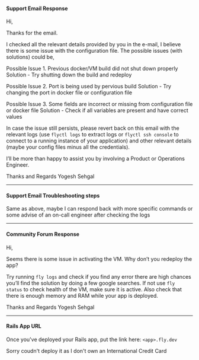 #### Support Email Response

Hi,

Thanks for the email.

I checked all the relevant details provided by you in the e-mail, I believe there is some issue with the configuration file. The possible issues (with solutions) could be,

Possible Issue 1. Previous docker/VM build did not shut down properly
Solution - Try shutting down the build and redeploy

Possible Issue 2. Port is being used by pervious build
Solution - Try changing the port in docker file or configuration file

Possible Issue 3. Some fields are incorrect or missing from configuration file or docker file
Solution - Check if all variables are present and have correct values

In case the issue still persists, please revert back on this email with the relevant logs (use `flyctl logs` to extract logs or `flyctl ssh console` to connect to a running instance of your application) and other relevant details (maybe your config files minus all the credentials).

I’ll be more than happy to assist you by involving a Product or Operations Engineer.

Thanks and Regards
Yogesh Sehgal

---

#### Support Email Troubleshooting steps

Same as above, maybe I can respond back with more specific commands or some advise of an on-call engineer after checking the logs

---

#### Community Forum Response

Hi,

Seems there is some issue in activating the VM. Why don’t you redeploy the app?

Try running `fly logs` and check if you find any error there are high chances you’ll find the solution by doing a few google searches. If not use `fly status` to check health of the VM, make sure it is active. Also check that there is enough memory and RAM while your app is deployed.

Thanks and Regards
Yogesh Sehgal

---

#### Rails App URL

Once you've deployed your Rails app, put the link here: `<app>.fly.dev`

Sorry coudn't deploy it as I don't own an International Credit Card
